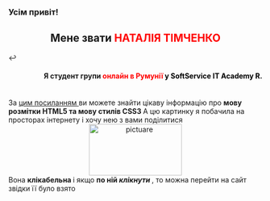<!DOCTYPE html>
<html>
<head>
<title> Homework </title>
</head>
<body>
<h3>Усім привіт!</h3>
<h2 style="text-align:center;"> Мене звати <span style="color: red;"> НАТАЛІЯ ТІМЧЕНКО </span></h2>↩
<h4 style="text-align:right;"> Я студент групи <span style="color: red;"> онлайн в Румунії </span><span style="color: black;"> у SoftService IT Academy R.</span></h4>
<br>
За <a href="https://astwellsoft.com/uk/blog/tehnology/html5-css3.html"> цим посиланням </a> ви можете знайти цікаву інформацію про <b> мову розмітки HTML5 та мову стилів CSS3 </b>
 А цю картинку я побачила на просторах інтернету і хочу нею з вами поділитися 
<center>
<img src="https://images.wuzzuf-data.net/files/learning_photos/learning_47ecfab97305694550f17b4df65444c8.jpeg" alt="pictuare" style="width:184px;height:102px;">
</center>
 Вона <b> клікабельна </b> і якщо <b> по ній <i> клікнути </i></b> , то можна перейти на сайт звідки її було взято 
</body>
</html>
